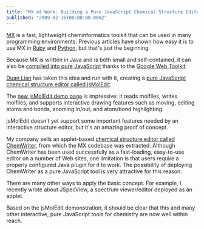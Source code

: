 ```yaml
---
title: "MX at Work: Building a Pure JavaScript Chemical Structure Editor"
published: "2009-02-16T00:00:00.000Z"
---
```


[MX](http://metamolecular.com/mx/) is a fast, lightweight cheminformatics toolkit that can be used in many programming environments. Previous articles have shown how easy it is to use MX in [Ruby](/articles/2008/11/24/getting-started-with-mx) and [Python](/articles/2008/12/01/open-source-cheminformatics-in-python-with-mx), but that's just the beginning.

Because MX is written in Java and is both small and self-contained, it can also be [compiled into pure JavaScript](/articles/2009/01/06/javascript-for-cheminformatics-cross-compiling-java-to-javascript-with-gwt-revisited) thanks to the [Google Web Toolkit](http://code.google.com/webtoolkit/).

[Duan Lian](http://chemhack.com/) has taken this idea and run with it, creating a [pure JavaScript chemical structure editor called jsMolEdit](http://chemhack.com/jsmoleditor/).

The [new jsMolEdit demo page](http://chemhack.com/jsmoleditor/) is impressive: it reads molfiles, writes molfiles, and supports interactive drawing features such as moving, editing atoms and bonds, zooming in/out, and atom/bond highlighting.

jsMolEdit doesn't yet support some important features needed by an interactive structure editor, but it's an amazing proof of concept.

My company sells an applet-based [chemical structure editor called ChemWriter](http://metamolecular.com/chemwriter), from which the MX codebase was extracted. Although ChemWriter has been used successfully as a fast-loading, easy-to-use editor on a number of Web sites, one limitation is that users require a properly configured Java plugin for it to work. The possibility of deploying ChemWriter as a pure JavaScript tool is very attractive for this reason.

There are many other ways to apply the basic concept. For example, I recently wrote about JSpecView, a spectrum viewer/editor deployed as an applet.

Based on the jsMolEdit demonstration, it should be clear that this and many other interactive, pure JavaScript tools for chemistry are now well within reach.



